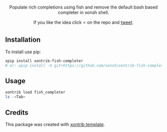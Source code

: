 <p align="center">
Populate rich completions using fish and remove the default bash based completer in xonsh shell.
</p>

<p align="center">
If you like the idea click ⭐ on the repo and <a href="https://twitter.com/intent/tweet?text=Nice%20xontrib%20for%20the%20xonsh%20shell!&url=https://github.com/xonsh/xontrib-fish-completer" target="_blank">tweet</a>.
</p>


## Installation

To install use pip:

```bash
xpip install xontrib-fish-completer
# or: xpip install -U git+https://github.com/xonsh/xontrib-fish-completer
```

## Usage

```bash
xontrib load fish_completer
ls -<Tab>
```

## Credits

This package was created with [xontrib template](https://github.com/xonsh/xontrib-template).
